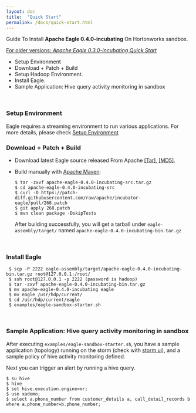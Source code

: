 ```yaml
---
layout: doc
title:  "Quick Start" 
permalink: /docs/quick-start.html
---
```


Guide To Install **Apache Eagle 0.4.0-incubating** On Hortonworks sandbox. 

[For older versions: _Apache Eagle 0.3.0-incubating Quick Start_](/docs/quick-start-0.3.0.html)

* Setup Environment
* Download + Patch + Build
* Setup Hadoop Environment.
* Install Eagle.
* Sample Application: Hive query activity monitoring in sandbox
<br/>

### **Setup Environment**
Eagle requires a streaming environment to run various applications. For more details, please check [Setup Environment](/docs/deployment-env.html)
<br/>

### **Download + Patch + Build**
* Download latest Eagle source released From Apache [[Tar]](http://www-us.apache.org/dist/incubator/eagle/apache-eagle-0.4.0-incubating/apache-eagle-0.4.0-incubating-src.tar.gz), [[MD5]](http://www-us.apache.org/dist/incubator/eagle/apache-eagle-0.4.0-incubating/apache-eagle-0.4.0-incubating-src.tar.gz.md5).
* Build manually with [Apache Maven](https://maven.apache.org/):

	  $ tar -zxvf apache-eagle-0.4.0-incubating-src.tar.gz
	  $ cd apache-eagle-0.4.0-incubating-src 
	  $ curl -O https://patch-diff.githubusercontent.com/raw/apache/incubator-eagle/pull/268.patch
	  $ git apply 268.patch
	  $ mvn clean package -DskipTests

	After building successfully, you will get a tarball under `eagle-assembly/target/` named `apache-eagle-0.4.0-incubating-bin.tar.gz`
<br/>

### **Install Eagle**
    
     $ scp -P 2222 eagle-assembly/target/apache-eagle-0.4.0-incubating-bin.tar.gz root@127.0.0.1:/root/
     $ ssh root@127.0.0.1 -p 2222 (password is hadoop)
     $ tar -zxvf apache-eagle-0.4.0-incubating-bin.tar.gz
     $ mv apache-eagle-0.4.0-incubating eagle
     $ mv eagle /usr/hdp/current/
     $ cd /usr/hdp/current/eagle
     $ examples/eagle-sandbox-starter.sh

<br/>

### **Sample Application: Hive query activity monitoring in sandbox**
After executing `examples/eagle-sandbox-starter.sh`, you have a sample application (topology) running on the storm (check with [storm ui](http://sandbox.hortonworks.com:8744/index.html)), and a sample policy of hive activity monitoring defined.

Next you can trigger an alert by running a hive query.

~~~
$ su hive
$ hive
$ set hive.execution.engine=mr;
$ use xademo;
$ select a.phone_number from customer_details a, call_detail_records b where a.phone_number=b.phone_number;
~~~
<br/>
